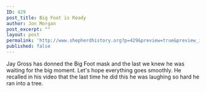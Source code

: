 ```yaml
---
ID: 429
post_title: Big Foot is Ready
author: Jon Morgan
post_excerpt: ""
layout: post
permalink: 'http://www.shepherdhistory.org?p=429&preview=true&preview_id=429'
published: false
---
```

Jay Gross has donned the Big Foot mask and the last we knew he was waiting for the big moment. Let's hope everything goes smoothly. He recalled in his video that the last time he did this he was laughing so hard he ran into a tree.
